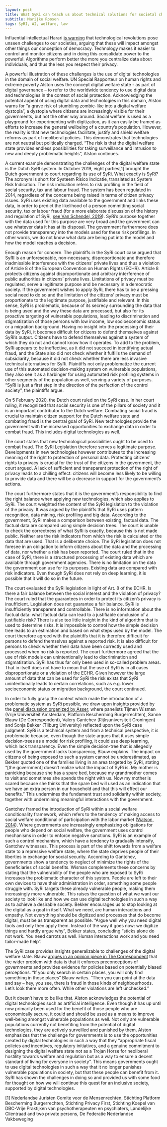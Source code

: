 ```yaml
---
layout: post
title: What SyRi can teach us about technical solutions for societal challenges
subtitle: Marijke Roosen
tags: SyRI, AI, welfare, law
---
```

Influential intellectual Harari [is warning](https://www.theatlantic.com/magazine/archive/2018/10/yuval-noah-harari-technology-tyranny/568330/) that technological revolutions pose unseen challenges to our societies, arguing that these will impact amongst other things our conception of democracy. Technology makes it easier to control and monitor citizens and in doing this consolidate power to the powerful. Algorithms perform better the more you centralize data about individuals, and thus the less you respect their privacy.

A powerful illustration of these challenges is the use of digital technologies in the domain of social welfare. UN Special Rapporteur on human rights and extreme poverty Alston uses the concept digital welfare state - as part of digital governance – to refer to the worldwide tendency to use digital data and technologies in the context of social protection. Acknowledging the potential appeal of using digital data and technologies in this domain, Alston warns for “a grave risk of stumbling zombie-like into a digital welfare dystopia”, a dystopia where citizens are increasingly visible for their governments, but not the other way around. Social welfare is used as a playground for experimenting with digitization, as it can easily be framed as efforts to increase the general wellbeing of a country’s population. However, the reality is that new technologies facilitate, justify and shield welfare reforms as part of neoliberal policies. This demonstrates that technologies are not neutral but politically charged. “The risk is that the digital welfare state provides endless possibilities for taking surveillance and intrusion to new and deeply problematic heights”, Alston continues.

A current example demonstrating the challenges of the digital welfare state is the Dutch SyRI system. In October 2019, eight parties[1] brought the Dutch government to court regarding its use of SyRi. What exactly is SyRi? The acronym is short for Systeem Risico Indicatie, translated as System Risk Indication. The risk indication refers to risk profiling in the field of social security, tax and labour fraud. The system has been regulated in 2014, regardless of the concerns being raised in terms of citizen privacy issues. SyRi uses existing data available to the government and links these data, in order to predict the likelihood of a person committing social security, tax or labour fraud (for a more elaborate discussion of the history and regulation of SyRi, [see Van Schendel, 2019](https://doi.org/10.1007/978-94-6265-279-8_12)). SyRi’s purpose together with the data used for this purpose are very broad and the government can use whatever data it has at its disposal. The government furthermore does not provide transparency into the models used for these risk profilings. In other words, we do not know what data are being put into the model and how the model reaches a decision. 

Enough reason for concern. The plaintiffs in the SyRi court case argued that SyRI is an unforeseeable, non-necessary, disproportionate and therefore inadmissible interference with the citizens’ private lives and thus a violation of Article 8 of the European Convention on Human Rights (ECHR). Article 8 protects citizens against disproportionate and arbitrary interference of public authorities in citizens’ private lives. Limitations of privacy must be regulated, serve a legitimate purpose and be necessary in a democratic society. If the government wishes to apply SyRi, there has to be a pressing social need to do so and the limitation of the citizens’ privacy must be proportionate to the legitimate purpose, justifiable and relevant. In this sense, SyRi is problematic, because of its secrecy surrounding the data that is being used and the way these data are processed, but also for its proactive targeting of vulnerable populations, leading to discrimination and stigmatization of those persons with low income, low socioeconomic status or a migration background. Having no insight into the processing of their data by SyRi, it becomes difficult for citizens to defend themselves against SyRi’s output. Citizens have to defend themselves against a system of which they do not and cannot know how it operates. To add to the problem, SyRi appears to be ineffective, as it did not succeed in identifying actual fraud, and the State also did not check whether it fulfills the demand of subsidiarity, because it did not check whether there are less invasive technical alternatives for SyRi. Plaintiffs not only problematize the current use of this automated decision-making system on vulnerable populations, they also see it as a harbinger for using automated risk profiling systems in other segments of the population as well, serving a variety of purposes. “SyRi is just a first step in the direction of the perfection of the control society”, the plaintiffs argue. 

On 5 February 2020, the Dutch court ruled on the SyRi case. In her court ruling, it recognized that social security is one of the pillars of society and it is an important contributor to the Dutch welfare. Combating social fraud is crucial to maintain citizen support for the Dutch welfare state and combating fraud is the central goal of SyRi. New technologies provide the government with the increased opportunities to exchange data in order to combat fraud. This includes digital technologies as well. 

The court states that new technological possibilities ought to be used to combat fraud. The SyRi Legislation therefore serves a legitimate purpose. Developments in new technologies however contributes to the increasing meaning of the right to protection of personal data. Protecting citizens’ rights to privacy is crucial for the trust of the citizens in the government, the court argued. A lack of sufficient and transparent protection of the right of privacy leads to a chilling effect: citizens will become less likely to be willing to provide data and there will be a decrease in support for the government’s actions.

The court furthermore states that it is the government’s responsibility to find the right balance when applying new technologies, which also applies to SyRi. The court weighted the content of the SyRi legislation to the violation of the privacy. It was argued by the plaintiffs that SyRi uses pattern recognition, data mining, risk profiling and big data. According to the government, SyRi makes a comparison between existing, factual data. The factual data are compared using simple decision trees. The court is unable to check the correctness of what SyRi is exactly, because this is not made public. Neither are the risk indicators from which the risk is calculated or the data that are used. That is a deliberate choice. The SyRi legislation does not foresee in an obligation to inform citizens about the data and the processing of data, nor whether a risk has been reported. The court ruled that in the case of SyRi, there is a structured processing of existing data which are available through government agencies. There is no limitation on the data the government can use for its purposes. Existing data are compared with risk indicators. Even though SyRi does not rely on deep learning, it is possible that it will do so in the future. 

The court evaluated the SyRi legislation in light of Art. 8 of the ECHR. Is there a fair balance between the social interest and the violation of privacy? The court ruled that the guarantees in order to protect its citizen’s privacy is insufficient. Legislation does not guarantee a fair balance. SyRi is insufficiently transparent and controllable. There is no information about the factual data: what factual data can lead to a justifiable conclusion of a justifiable risk? There is also too little insight in the kind of algorithm that is used to determine risks. It is impossible to control how the simple decision tree leads to an estimation and based on what steps used by the model. The court therefore agreed with the plaintiffs that it is therefore difficult for persons to defend themselves against a reported risk. It is also difficult for persons to check whether their data have been correctly used and processed when no risk is reported. The court furthermore agreed that the use of risk models can unintentionally lead to discrimination and stigmatization. SyRi has thus far only been used in so-called problem areas. That in itself does not have to mean that the use of SyRi is in all cases disproportionate or a violation of the ECHR. Given however the large amount of data that can be used for SyRi the risk exists that SyRi unintentionally leads to certain correlations, such as e.g. lower socioeconomic status or migration background, the court continued. 

In order to fully grasp the context which made the introduction of a problematic system as SyRi possible, we draw upon insights provided by the [panel discussion organized by Asser](https://www.asser.nl/education-events/events/?id=3114), where panelists Tijmen Wisman (Vrije Universiteit Amsterdam, Platform Bescherming Burgerrechten), Sanne Blauw (De Correspondent), Valery Gantchev (Rijksuniversiteit Groningen) and Sonja Bekker (Tilburg University) reflected upon the SyRi case judgment. SyRi is a technical system and from a technical perspective, it is problematic because, even though the state argues that it uses simple decision-trees as a model for risk profiling, it could use deep learning, which lack transparency. Even the simple decision-tree that is allegedly used by the government lacks transparency, Blauw explains. The impact on citizens of being exposed to such a system cannot be underestimated, as Bekker quoted one of the families living in an area targeted by SyRi, stating “[the government] doesn’t realize what the impact of SyRi is. My mother is panicking because she has a spare bed, because my grandmother comes to visit and sometimes she spends the night with us. Now my mother is scared because she thinks that the spare bed will used as an indication that we have an extra person in our household and that this will effect our benefits.” This undermines the fundament trust and solidarity within society, together with undermining meaningful interactions with the government.

Gantchev framed the introduction of SyRi within a social welfare conditionality framework, which refers to the tendency of making access to social welfare conditional of participation with the labor market ([Watson, 2014](https://doi.org/10.1177/0010414014556043)). Where governments are increasingly emphasizing obligations for people who depend on social welfare, the government uses control mechanisms in order to enforce negative sanctions. SyRi is an example of such a control mechanism, which have a tendency to gradually intensify, Gantchev witnesses. This process is part of the shift towards from a welfare state to a repressive welfare state, where the state deprives people of their liberties in exchange for social security. According to Gantchev, governments show a tendency to neglect of minimize the rights of the beneficiaries of social benefits. Wisman complements these concerns by stating that the vulnerability of the people who are exposed to SyRi increases the problematic character of this system. People are left to their own devices to have their administration in order, something some people struggle with. SyRi targets these already vulnerable people, making them increasingly more vulnerable. This raises the question of what we want our society to look like and how we can use digital technologies in such a way as to achieve a desirable society. Bekker encourages us to stop looking at the digital as a goal in itself. What we need, are human interactions and empathy. Not everything should be digitized and processes that do become digital, must be as transparent as possible. “Argue well why you need digital tools and only then apply them. Instead of the way it goes now: we digitize things and hardly argue why”, Bekker states, concluding “sticks alone do not work. You need carrots as well. Human interactions work and you need tailor-made help”.

The SyRi case provides insights generalizable to challenges of the digital welfare state. Blauw [argues in an opinion piece in The Correspondent](https://thecorrespondent.com/276/an-algorithm-was-taken-to-court-and-it-lost-which-is-great-news-for-the-welfare-state/36504050352-a3002ff7) that the wider problem with data is that it enforces preconceptions of governments and provides evidence for policies based on potentially biased perceptions. “If you only search in certain places, you will only find something in those places” Blauw writes. “Then you can point at the data and say – hey, you see, there is fraud in those kinds of neighbourhoods. Let’s look there more often. While other violations are left unchecked.” 

But it doesn’t have to be like that. Alston acknowledges the potential of digital technologies such as artificial intelligence. Even though it has up until now primarily been used for the benefit of those people who are economically secure, it could and should be used as a means to improve well-being amongst vulnerable populations as well. Not only are vulnerable populations currently not benefiting from the potential of digital technologies, they are actively surveilled and punished by them. Alston emphasizes that the challenge for governments is to use the opportunities created by digital technologies in such a way that they “appropriate fiscal policies and incentives, regulatory initiatives, and a genuine commitment to designing the digital welfare state not as a Trojan Horse for neoliberal hostility towards welfare and regulation but as a way to ensure a decent standard of living for everyone in society”. This means governments ought to use digital technologies in such a way that it no longer punishes vulnerable populations in society, but that these people can benefit from it. SyRI has shown the challenges in doing so and provided us with some food for thought on how we will continue this quest for an inclusive society, supported by digital technologies.

[1] Nederlandse Juristen Comite voor de Mensenrechten, Stichting Platform Bescherming Burgerrechten, Stichting Privacy First, Stichting Koepel van DBC-Vrije Praktijken van psychotherapeuten en psychiaters, Landelijke Clientraad and two private persons, De Federatie Nederlandse Vakbeweging
